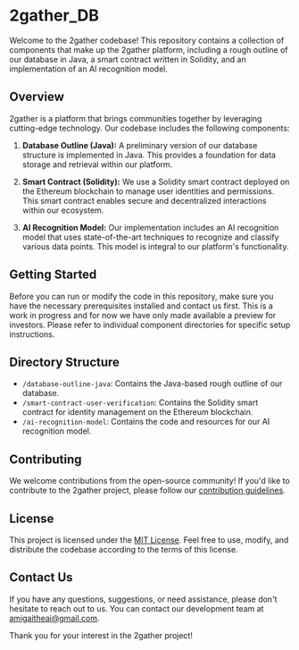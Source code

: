 # 2gather_DB

Welcome to the 2gather codebase! This repository contains a collection of components that make up the 2gather platform, including a rough outline of our database in Java, a smart contract written in Solidity, and an implementation of an AI recognition model.

## Overview

2gather is a platform that brings communities together by leveraging cutting-edge technology. Our codebase includes the following components:

1. **Database Outline (Java):** A preliminary version of our database structure is implemented in Java. This provides a foundation for data storage and retrieval within our platform.

2. **Smart Contract (Solidity):** We use a Solidity smart contract deployed on the Ethereum blockchain to manage user identities and permissions. This smart contract enables secure and decentralized interactions within our ecosystem.

3. **AI Recognition Model:** Our implementation includes an AI recognition model that uses state-of-the-art techniques to recognize and classify various data points. This model is integral to our platform's functionality.

## Getting Started

Before you can run or modify the code in this repository, make sure you have the necessary prerequisites installed and contact us first. This is a work in progress and for now we have only made available a preview for investors. Please refer to individual component directories for specific setup instructions.

## Directory Structure

- `/database-outline-java`: Contains the Java-based rough outline of our database.
- `/smart-contract-user-verification`: Contains the Solidity smart contract for identity management on the Ethereum blockchain.
- `/ai-recognition-model`: Contains the code and resources for our AI recognition model.

## Contributing

We welcome contributions from the open-source community! If you'd like to contribute to the 2gather project, please follow our [contribution guidelines](CONTRIBUTING.md).

## License

This project is licensed under the [MIT License](LICENSE.md). Feel free to use, modify, and distribute the codebase according to the terms of this license.

## Contact Us

If you have any questions, suggestions, or need assistance, please don't hesitate to reach out to us. You can contact our development team at [amigaitheai@gmail.com](mailto:amigaitheai@gmail.com).

Thank you for your interest in the 2gather project!
